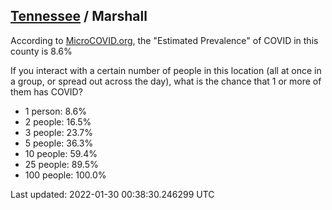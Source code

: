 
## [Tennessee](/united-states/tennessee) / Marshall

According to [MicroCOVID.org](http://microcovid.org),
the "Estimated Prevalence" of COVID in this county is 8.6%

If you interact with a certain number of people in this location
(all at once in a group, or spread out across the day), what is the chance that
1 or more of them has COVID?

- 1 person: 8.6%
- 2 people: 16.5%
- 3 people: 23.7%
- 5 people: 36.3%
- 10 people: 59.4%
- 25 people: 89.5%
- 100 people: 100.0%

Last updated: 2022-01-30 00:38:30.246299 UTC
